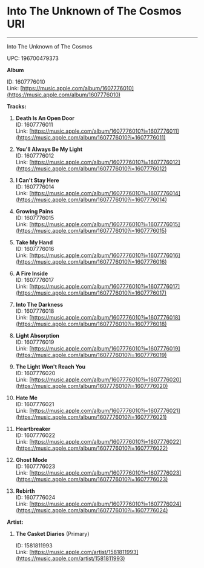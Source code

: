 # Into The Unknown of The Cosmos URI

---

Into The Unknown of The Cosmos

UPC: 196700479373

**Album**

ID: 1607776010  
Link: [https://music.apple.com/album/1607776010](https://music.apple.com/album/1607776010)  
  

**Tracks:**

1.  **Death Is An Open Door**  
    ID: 1607776011  
    Link: [https://music.apple.com/album/1607776010?i=1607776011](https://music.apple.com/album/1607776010?i=1607776011)  
      
    
2.  **You'll Always Be My Light**  
    ID: 1607776012  
    Link: [https://music.apple.com/album/1607776010?i=1607776012](https://music.apple.com/album/1607776010?i=1607776012)  
      
    
3.  **I Can't Stay Here**  
    ID: 1607776014  
    Link: [https://music.apple.com/album/1607776010?i=1607776014](https://music.apple.com/album/1607776010?i=1607776014)  
      
    
4.  **Growing Pains**  
    ID: 1607776015  
    Link: [https://music.apple.com/album/1607776010?i=1607776015](https://music.apple.com/album/1607776010?i=1607776015)  
      
    
5.  **Take My Hand**  
    ID: 1607776016  
    Link: [https://music.apple.com/album/1607776010?i=1607776016](https://music.apple.com/album/1607776010?i=1607776016)  
      
    
6.  **A Fire Inside**  
    ID: 1607776017  
    Link: [https://music.apple.com/album/1607776010?i=1607776017](https://music.apple.com/album/1607776010?i=1607776017)  
      
    
7.  **Into The Darkness**  
    ID: 1607776018  
    Link: [https://music.apple.com/album/1607776010?i=1607776018](https://music.apple.com/album/1607776010?i=1607776018)  
      
    
8.  **Light Absorption**  
    ID: 1607776019  
    Link: [https://music.apple.com/album/1607776010?i=1607776019](https://music.apple.com/album/1607776010?i=1607776019)  
      
    
9.  **The Light Won't Reach You**  
    ID: 1607776020  
    Link: [https://music.apple.com/album/1607776010?i=1607776020](https://music.apple.com/album/1607776010?i=1607776020)  
      
    
10.  **Hate Me**  
    ID: 1607776021  
    Link: [https://music.apple.com/album/1607776010?i=1607776021](https://music.apple.com/album/1607776010?i=1607776021)  
      
    
11.  **Heartbreaker**  
    ID: 1607776022  
    Link: [https://music.apple.com/album/1607776010?i=1607776022](https://music.apple.com/album/1607776010?i=1607776022)  
      
    
12.  **Ghost Mode**  
    ID: 1607776023  
    Link: [https://music.apple.com/album/1607776010?i=1607776023](https://music.apple.com/album/1607776010?i=1607776023)  
      
    
13.  **Rebirth**  
    ID: 1607776024  
    Link: [https://music.apple.com/album/1607776010?i=1607776024](https://music.apple.com/album/1607776010?i=1607776024)  
      
    

**Artist:**

1.  **The Casket Diaries** (Primary)  
      
    ID: 1581811993  
    Link: [https://music.apple.com/artist/1581811993](https://music.apple.com/artist/1581811993)
